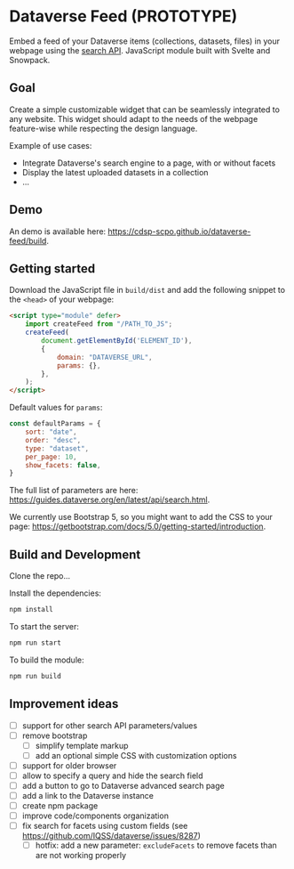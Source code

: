 # Dataverse Feed (PROTOTYPE)

Embed a feed of your Dataverse items (collections, datasets, files) in your webpage using the [search API](https://guides.dataverse.org/en/latest/api/search.html). JavaScript module built with Svelte and Snowpack.


## Goal

Create a simple customizable widget that can be seamlessly integrated to any website. This widget should adapt to the needs of the webpage feature-wise while respecting the design language.

Example of use cases:
- Integrate Dataverse's search engine to a page, with or without facets
- Display the latest uploaded datasets in a collection
- ...


## Demo

An demo is available here: https://cdsp-scpo.github.io/dataverse-feed/build.


## Getting started

Download the JavaScript file in `build/dist` and add the following snippet to the `<head>` of your webpage:
```html
<script type="module" defer>
    import createFeed from "/PATH_TO_JS";
    createFeed(
        document.getElementById('ELEMENT_ID'),
        {
            domain: "DATAVERSE_URL",
            params: {},
        },
    );
</script>
```

Default values for `params`:
```js
const defaultParams = {
    sort: "date",
    order: "desc",
    type: "dataset",
    per_page: 10,
    show_facets: false,
}
```

The full list of parameters are here: https://guides.dataverse.org/en/latest/api/search.html. 

We currently use Bootstrap 5, so you might want to add the CSS to your page: https://getbootstrap.com/docs/5.0/getting-started/introduction.


## Build and Development

Clone the repo...

Install the dependencies:
```bash
npm install
```

To start the server:
```bash
npm run start
```

To build the module:
```bash
npm run build
```


## Improvement ideas

- [ ] support for other search API parameters/values
- [ ] remove bootstrap
  - [ ] simplify template markup
  - [ ] add an optional simple CSS with customization options
- [ ] support for older browser
- [ ] allow to specify a query and hide the search field
- [ ] add a button to go to Dataverse advanced search page
- [ ] add a link to the Dataverse instance
- [ ] create npm package
- [ ] improve code/components organization
- [ ] fix search for facets using custom fields (see https://github.com/IQSS/dataverse/issues/8287)
  - [ ] hotfix: add a new parameter: `excludeFacets` to remove facets than are not working properly
